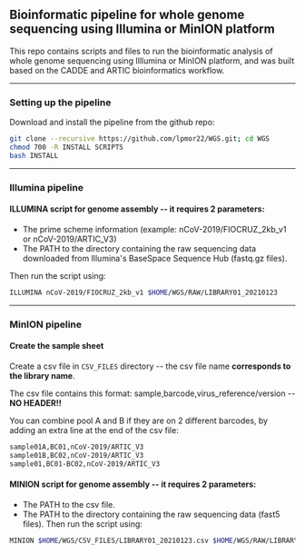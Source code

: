 ## Bioinformatic pipeline for whole genome sequencing using Illumina or MinION platform

This repo contains scripts and files to run the bioinformatic analysis of whole genome sequencing using Illlumina or MinION platform, and was built based on the CADDE and ARTIC bioinformatics workflow.

---

### Setting up the pipeline

Download and install the pipeline from the github repo:
```sh
git clone --recursive https://github.com/lpmor22/WGS.git; cd WGS
chmod 700 -R INSTALL SCRIPTS
bash INSTALL
```
---

### Illumina pipeline

#### ILLUMINA script for genome assembly -- it requires 2 parameters:

- The prime scheme information (example: nCoV-2019/FIOCRUZ_2kb_v1 or nCoV-2019/ARTIC_V3)
- The PATH to the directory containing the raw sequencing data downloaded from Illumina's BaseSpace Sequence Hub (fastq.gz files).

Then run the script using:
```sh
ILLUMINA nCoV-2019/FIOCRUZ_2kb_v1 $HOME/WGS/RAW/LIBRARY01_20210123 
```

---

### MinION pipeline

#### Create the sample sheet

Create a csv file in ``CSV_FILES`` directory -- the csv file name **corresponds to the library name**.
	
The csv file contains this format: sample,barcode,virus_reference/version -- **NO HEADER!!**
	
You can combine pool A and B if they are on 2 different barcodes, by adding an extra line at the end of the csv file:
```sh
sample01A,BC01,nCoV-2019/ARTIC_V3
sample01B,BC02,nCoV-2019/ARTIC_V3
sample01,BC01-BC02,nCoV-2019/ARTIC_V3
```

#### MINION script for genome assembly -- it requires 2 parameters:

- The PATH to the csv file.
- The PATH to the directory containing the raw sequencing data (fast5 files).
Then run the script using:
```sh
MINION $HOME/WGS/CSV_FILES/LIBRARY01_20210123.csv $HOME/WGS/RAW/LIBRARY01_20210123 
```
